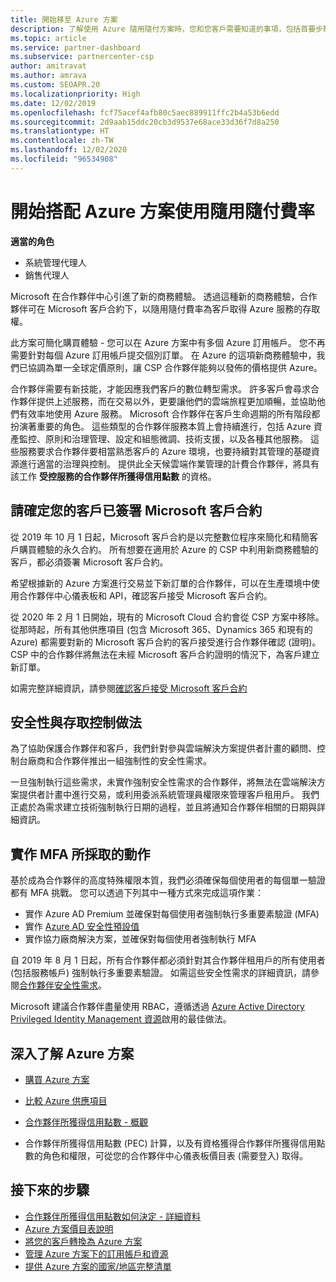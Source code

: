 ```yaml
---
title: 開始移至 Azure 方案
description: 了解使用 Azure 隨用隨付方案時，您和您客戶需要知道的事項，包括首要步驟、安全性預防措施，以及如何開始。
ms.topic: article
ms.service: partner-dashboard
ms.subservice: partnercenter-csp
author: amitravat
ms.author: amrava
ms.custom: SEOAPR.20
ms.localizationpriority: High
ms.date: 12/02/2019
ms.openlocfilehash: fcf75acef4afb80c5aec889911ffc2b4a53b6edd
ms.sourcegitcommit: 2d9aab15ddc20cb3d9537e68ace33d36f7d8a250
ms.translationtype: HT
ms.contentlocale: zh-TW
ms.lasthandoff: 12/02/2020
ms.locfileid: "96534908"
---
```

# <a name="begin-using-pay-as-you-go-rates-with-the-azure-plan"></a>開始搭配 Azure 方案使用隨用隨付費率

**適當的角色**

- 系統管理代理人
- 銷售代理人


Microsoft 在合作夥伴中心引進了新的商務體驗。  透過這種新的商務體驗，合作夥伴可在 Microsoft 客戶合約下，以隨用隨付費率為客戶取得 Azure 服務的存取權。

此方案可簡化購買體驗 - 您可以在 Azure 方案中有多個 Azure 訂用帳戶。 您不再需要針對每個 Azure 訂用帳戶提交個別訂單。 在 Azure 的這項新商務體驗中，我們已協調為單一全球定價原則，讓 CSP 合作夥伴能夠以發佈的價格提供 Azure。

合作夥伴需要有新技能，才能因應我們客戶的數位轉型需求。 許多客戶會尋求合作夥伴提供上述服務，而在交易以外，更要讓他們的雲端旅程更加順暢，並協助他們有效率地使用 Azure 服務。 Microsoft 合作夥伴在客戶生命週期的所有階段都扮演著重要的角色。 這些類型的合作夥伴服務本質上會持續進行，包括 Azure 資產監控、原則和治理管理、設定和組態微調、技術支援，以及各種其他服務。 這些服務要求合作夥伴要相當熟悉客戶的 Azure 環境，也要持續對其管理的基礎資源進行適當的治理與控制。 提供此全天候雲端作業管理的計費合作夥伴，將具有該工作 **受控服務的合作夥伴所獲得信用點數** 的資格。

## <a name="make-sure-your-customers-have-signed-the-microsoft-customer-agreement"></a>請確定您的客戶已簽署 Microsoft 客戶合約

從 2019 年 10 月 1 日起，Microsoft 客戶合約是以完整數位程序來簡化和精簡客戶購買體驗的永久合約。 所有想要在適用於 Azure 的 CSP 中利用新商務體驗的客戶，都必須簽署 Microsoft 客戶合約。

希望根據新的 Azure 方案進行交易並下新訂單的合作夥伴，可以在生產環境中使用合作夥伴中心儀表板和 API，確認客戶接受 Microsoft 客戶合約。

從 2020 年 2 月 1 日開始，現有的 Microsoft Cloud 合約會從 CSP 方案中移除。 從那時起，所有其他供應項目 (包含 Microsoft 365、Dynamics 365 和現有的 Azure) 都需要對新的 Microsoft 客戶合約的客戶接受進行合作夥伴確認 (證明)。 CSP 中的合作夥伴將無法在未經 Microsoft 客戶合約證明的情況下，為客戶建立新訂單。

如需完整詳細資訊，請參閱[確認客戶接受 Microsoft 客戶合約](confirm-customer-agreement.md)

## <a name="security-and-access-control-practices"></a>安全性與存取控制做法

為了協助保護合作夥伴和客戶，我們針對參與雲端解決方案提供者計畫的顧問、控制台廠商和合作夥伴推出一組強制性的安全性需求。

一旦強制執行這些需求，未實作強制安全性需求的合作夥伴，將無法在雲端解決方案提供者計畫中進行交易，或利用委派系統管理員權限來管理客戶租用戶。 我們正處於為需求建立技術強制執行日期的過程，並且將通知合作夥伴相關的日期與詳細資訊。

## <a name="actions-to-take-to-implement-mfa"></a>實作 MFA 所採取的動作

基於成為合作夥伴的高度特殊權限本質，我們必須確保每個使用者的每個單一驗證都有 MFA 挑戰。 您可以透過下列其中一種方式來完成這項作業：

- 實作 Azure AD Premium 並確保對每個使用者強制執行多重要素驗證 (MFA)
- 實作 [Azure AD 安全性預設值](/azure/active-directory/conditional-access/concept-conditional-access-security-defaults)
- 實作協力廠商解決方案，並確保對每個使用者強制執行 MFA

自 2019 年 8 月 1 日起，所有合作夥伴都必須針對其合作夥伴租用戶的所有使用者 (包括服務帳戶) 強制執行多重要素驗證。 如需這些安全性需求的詳細資訊，請參閱[合作夥伴安全性需求](partner-security-requirements.md)。

Microsoft 建議合作夥伴盡量使用 RBAC，遵循透過 [Azure Active Directory Privileged Identity Management 資源](/azure/active-directory/privileged-identity-management/pim-configure)啟用的最佳做法。

## <a name="read-more-about-the-azure-plan"></a>深入了解 Azure 方案

- [購買 Azure 方案](purchase-azure-plan.md)

- [比較 Azure 供應項目](compare-azure-offers.md)

- [合作夥伴所獲得信用點數 - 概觀](partner-earned-credit.md)

- 合作夥伴所獲得信用點數 (PEC) 計算，以及有資格獲得合作夥伴所獲得信用點數的角色和權限，可從您的合作夥伴中心儀表板價目表 (需要登入) 取得。

## <a name="next-steps"></a>接下來的步驟 

- [合作夥伴所獲得信用點數如何決定 - 詳細資料](partner-earned-credit-explanation.md)
- [Azure 方案價目表說明](azure-plan-price-list.md)
- [將您的客戶轉換為 Azure 方案](azure-plan-transition.md)
- [管理 Azure 方案下的訂用帳戶和資源](azure-plan-manage.md)
- [提供 Azure 方案的國家/地區完整清單](https://query.prod.cms.rt.microsoft.com/cms/api/am/binary/RE3QN0x)